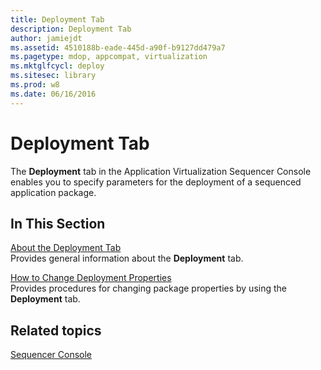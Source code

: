 ```yaml
---
title: Deployment Tab
description: Deployment Tab
author: jamiejdt
ms.assetid: 4510188b-eade-445d-a90f-b9127dd479a7
ms.pagetype: mdop, appcompat, virtualization
ms.mktglfcycl: deploy
ms.sitesec: library
ms.prod: w8
ms.date: 06/16/2016
---
```



# Deployment Tab


The **Deployment** tab in the Application Virtualization Sequencer Console enables you to specify parameters for the deployment of a sequenced application package.

## In This Section


<a href="" id="about-the-deployment-tab"></a>[About the Deployment Tab](about-the-deployment-tab.md)  
Provides general information about the **Deployment** tab.

<a href="" id="how-to-change-deployment-properties"></a>[How to Change Deployment Properties](how-to-change-deployment-properties.md)  
Provides procedures for changing package properties by using the **Deployment** tab.

## Related topics


[Sequencer Console](sequencer-console.md)

 

 





